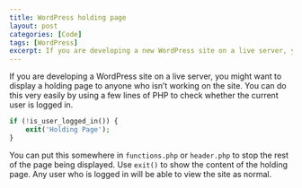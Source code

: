 ```yaml
---
title: WordPress holding page
layout: post
categories: [Code]
tags: [WordPress]
excerpt: If you are developing a new WordPress site on a live server, you might want to display a holding page to anyone who isn’t working on the site. You can do this very easily, using a few lines to check whether the current user is logged in.
---
```


If you are developing a WordPress site on a live server, you might want to display a holding page to anyone who isn’t working on the site. You can do this very easily by using a few lines of PHP to check whether the current user is logged in.

~~~~~~~~ php
if (!is_user_logged_in()) {
    exit('Holding Page');
}
~~~~~~~~

You can put this somewhere in `functions.php` or `header.php` to stop the rest of the page being displayed. Use `exit()` to show the content of the holding page. Any user who is logged in will be able to view the site as normal.
